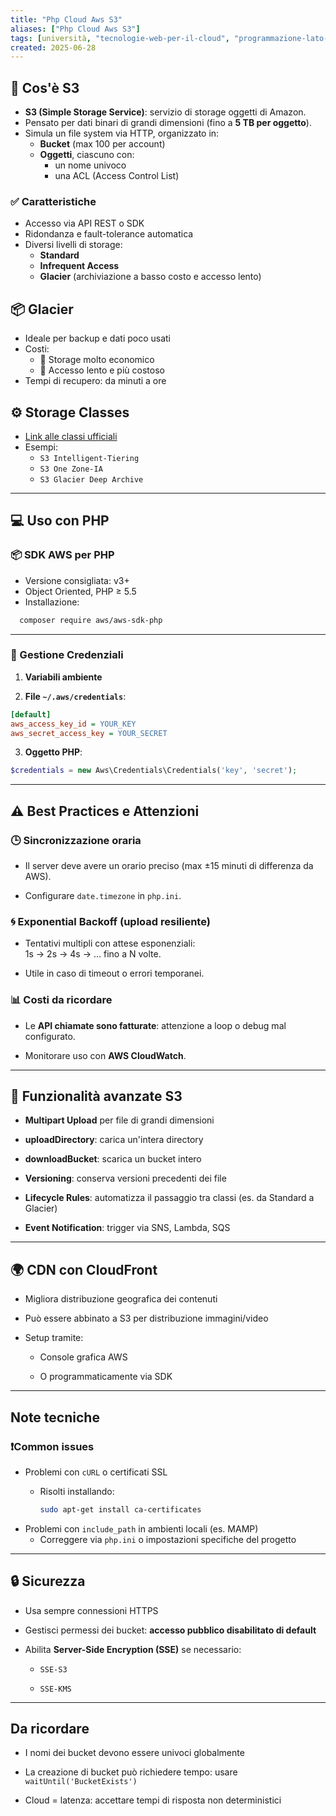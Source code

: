 ```yaml
---
title: "Php Cloud Aws S3"
aliases: ["Php Cloud Aws S3"]
tags: [università, "tecnologie-web-per-il-cloud", "programmazione-lato-server-e-cgi", "php", "php-Cloud-aws-s3"]
created: 2025-06-28
---
```

## 🧾 Cos'è S3
- **S3 (Simple Storage Service)**: servizio di storage oggetti di Amazon.
- Pensato per dati binari di grandi dimensioni (fino a **5 TB per oggetto**).
- Simula un file system via HTTP, organizzato in:
  - **Bucket** (max 100 per account)
  - **Oggetti**, ciascuno con:
    - un nome univoco
    - una ACL (Access Control List)

### ✅ Caratteristiche
- Accesso via API REST o SDK
- Ridondanza e fault-tolerance automatica
- Diversi livelli di storage:
  - **Standard**
  - **Infrequent Access**
  - **Glacier** (archiviazione a basso costo e accesso lento)

## 📦 Glacier
- Ideale per backup e dati poco usati
- Costi:
  - 🔻 Storage molto economico
  - 🔺 Accesso lento e più costoso
- Tempi di recupero: da minuti a ore

## ⚙️ Storage Classes
- [Link alle classi ufficiali](https://aws.amazon.com/it/s3/storage-classes/)
- Esempi:
  - `S3 Intelligent-Tiering`
  - `S3 One Zone-IA`
  - `S3 Glacier Deep Archive`

---

## 💻 Uso con PHP

### 📦 SDK AWS per PHP
- Versione consigliata: v3+
- Object Oriented, PHP ≥ 5.5
- Installazione:
```bash
  composer require aws/aws-sdk-php
```

---
### 🔐 Gestione Credenziali

1. **Variabili ambiente**
    
2. **File `~/.aws/credentials`**:
``` ini
[default]
aws_access_key_id = YOUR_KEY
aws_secret_access_key = YOUR_SECRET
```
3. **Oggetto PHP**:
```php
$credentials = new Aws\Credentials\Credentials('key', 'secret');
```
---
## ⚠️ Best Practices e Attenzioni

### 🕒 Sincronizzazione oraria

- Il server deve avere un orario preciso (max ±15 minuti di differenza da AWS).
    
- Configurare `date.timezone` in `php.ini`.
    

### 🌀 Exponential Backoff (upload resiliente)

- Tentativi multipli con attese esponenziali:  
    1s → 2s → 4s → … fino a N volte.
    
- Utile in caso di timeout o errori temporanei.
    

### 📊 Costi da ricordare

- Le **API chiamate sono fatturate**: attenzione a loop o debug mal configurato.
    
- Monitorare uso con **AWS CloudWatch**.
    

---

## 🧰 Funzionalità avanzate S3

- **Multipart Upload** per file di grandi dimensioni
    
- **uploadDirectory**: carica un'intera directory
    
- **downloadBucket**: scarica un bucket intero
    
- **Versioning**: conserva versioni precedenti dei file
    
- **Lifecycle Rules**: automatizza il passaggio tra classi (es. da Standard a Glacier)
    
- **Event Notification**: trigger via SNS, Lambda, SQS
    

---

## 🌍 CDN con CloudFront

- Migliora distribuzione geografica dei contenuti
    
- Può essere abbinato a S3 per distribuzione immagini/video
    
- Setup tramite:
    
    - Console grafica AWS
        
    - O programmaticamente via SDK
        

---
## Note tecniche

### ❗️Common issues

- Problemi con `cURL` o certificati SSL
    
    - Risolti installando:
		```bash
		sudo apt-get install ca-certificates   
		```
+ Problemi con `include_path` in ambienti locali (es. MAMP)
	- Correggere via `php.ini` o impostazioni specifiche del progetto
---
## 🔒 Sicurezza

- Usa sempre connessioni HTTPS
    
- Gestisci permessi dei bucket: **accesso pubblico disabilitato di default**
    
- Abilita **Server-Side Encryption (SSE)** se necessario:
    
    - `SSE-S3`
        
    - `SSE-KMS`
---
## Da ricordare

- I nomi dei bucket devono essere univoci globalmente
    
- La creazione di bucket può richiedere tempo: usare `waitUntil('BucketExists')`
    
- Cloud = latenza: accettare tempi di risposta non deterministici